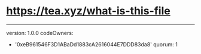 # https://tea.xyz/what-is-this-file
---
version: 1.0.0
codeOwners:
  - '0xeB961546F3D1ABaDd1883cA2616044E7DDD83da8'
quorum: 1

